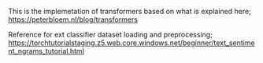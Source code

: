 This is the implemetation of transformers based on what is explained here;
https://peterbloem.nl/blog/transformers

Reference for ext classifier dataset loading and preprocessing; 
https://torchtutorialstaging.z5.web.core.windows.net/beginner/text_sentiment_ngrams_tutorial.html